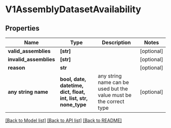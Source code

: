 # V1AssemblyDatasetAvailability


## Properties
Name | Type | Description | Notes
------------ | ------------- | ------------- | -------------
**valid_assemblies** | **[str]** |  | [optional] 
**invalid_assemblies** | **[str]** |  | [optional] 
**reason** | **str** |  | [optional] 
**any string name** | **bool, date, datetime, dict, float, int, list, str, none_type** | any string name can be used but the value must be the correct type | [optional]

[[Back to Model list]](../README.md#documentation-for-models) [[Back to API list]](../README.md#documentation-for-api-endpoints) [[Back to README]](../README.md)


